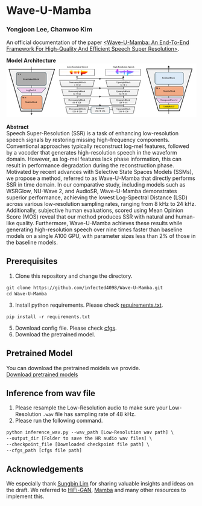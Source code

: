 # Wave-U-Mamba

### Yongjoon Lee, Chanwoo Kim

An official documentation of the paper [&lt;Wave-U-Mamba:  An End-To-End Framework For High-Quality And Efficient Speech Super  Resolution>](https://arxiv.org/abs/2409.09337v1).

**Model Architecture**<br>
![The architecture of DownsampleBlock (Left), Wave-U-Mamba Generator (Middle), and UpsampleBlock (Right)](./Modelarc.png)


**Abstract**<br>
Speech Super-Resolution (SSR) is a task of enhancing low-resolution speech signals by restoring missing high-frequency components. Conventional approaches typically reconstruct log-mel features, followed by a vocoder that generates high-resolution speech in the waveform domain. However, as log-mel features lack phase information, this can result in performance degradation during the reconstruction phase. Motivated by recent advances with Selective State Spaces Models (SSMs), we propose a method, referred to as Wave-U-Mamba that directly performs SSR in time domain. In our comparative study, including models such as WSRGlow, NU-Wave 2, and AudioSR, Wave-U-Mamba demonstrates superior performance, achieving the lowest Log-Spectral Distance (LSD) across various low-resolution sampling rates, ranging from 8 kHz to 24 kHz. Additionally, subjective human evaluations, scored using Mean Opinion Score (MOS) reveal that our method produces SSR with natural and human-like quality. Furthermore, Wave-U-Mamba achieves these results while generating high-resolution speech over nine times faster than baseline models on a single A100 GPU, with parameter sizes less than 2% of those in the baseline models.

## Prerequisites
1. Clone this repository and change the directory.
```
git clone https://github.com/infected4098/Wave-U-Mamba.git
cd Wave-U-Mamba
```
3. Install python requirements. Please check [requirements.txt](requirements.txt).
```
pip install -r requirements.txt
```
5. Download config file. Please check [cfgs](cfgs.json).
6. Download the pretrained model. 


## Pretrained Model

You can download the pretrained moidels we provide. <br/>
[Download pretrained models](https://drive.google.com/file/d/1ljUMQHWil5w8moupWkapqkUOcGNN4x3e/view?usp=sharing)<br/> 

## Inference from wav file


1. Please resample the Low-Resolution audio to make sure your Low-Resolution `.wav` file has sampling rate of 48 kHz.
2. Please run the following command.

```
python inference_wav.py --wav_path [Low-Resolution wav path] \
--output_dir [Folder to save the HR audio wav files] \
--checkpoint_file [Downloaded checkpoint file path] \
--cfgs_path [cfgs file path]
```



## Acknowledgements
We especially thank [Sungbin Lim](https://www.sungbin-lim.net/) for sharing valuable insights and ideas on the draft. We referred to [HiFi-GAN](https://github.com/jik876/hifi-gan), [Mamba](https://github.com/state-spaces/mamba) and many other resources to implement this. 

